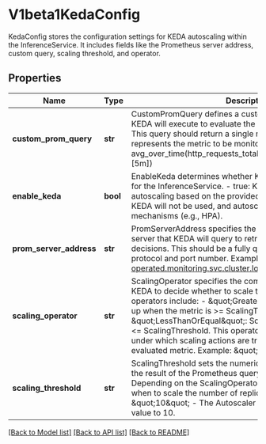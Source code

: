 # V1beta1KedaConfig

KedaConfig stores the configuration settings for KEDA autoscaling within the InferenceService. It includes fields like the Prometheus server address, custom query, scaling threshold, and operator.

## Properties

| Name                    | Type     | Description                                                                                                                                                                                                                                                                                                                                                                                                                                                                         | Notes      |
|-------------------------|----------|-------------------------------------------------------------------------------------------------------------------------------------------------------------------------------------------------------------------------------------------------------------------------------------------------------------------------------------------------------------------------------------------------------------------------------------------------------------------------------------|------------|
| **custom_prom_query**   | **str**  | CustomPromQuery defines a custom Prometheus query that KEDA will execute to evaluate the desired metric for scaling. This query should return a single numerical value that represents the metric to be monitored. Example: avg_over_time(http_requests_total{service&#x3D;\&quot;llama\&quot;}[5m])                                                                                                                                                                                | [optional] |
| **enable_keda**         | **bool** | EnableKeda determines whether KEDA autoscaling is enabled for the InferenceService. - true: KEDA will manage the autoscaling based on the provided configuration. - false: KEDA will not be used, and autoscaling will rely on other mechanisms (e.g., HPA).                                                                                                                                                                                                                        | [optional] |
| **prom_server_address** | **str**  | PromServerAddress specifies the address of the Prometheus server that KEDA will query to retrieve metrics for autoscaling decisions. This should be a fully qualified URL, including the protocol and port number. Example: http://prometheus-operated.monitoring.svc.cluster.local:9090                                                                                                                                                                                            | [optional] |
| **scaling_operator**    | **str**  | ScalingOperator specifies the comparison operator used by KEDA to decide whether to scale the Deployment. Common operators include: - \&quot;GreaterThanOrEqual\&quot;: Scale up when the metric is &gt;&#x3D; ScalingThreshold. - \&quot;LessThanOrEqual\&quot;: Scale down when the metric is &lt;&#x3D; ScalingThreshold. This operator defines the condition under which scaling actions are triggered based on the evaluated metric. Example: \&quot;GreaterThanOrEqual\&quot; | [optional] |
| **scaling_threshold**   | **str**  | ScalingThreshold sets the numerical threshold against which the result of the Prometheus query will be compared. Depending on the ScalingOperator, this threshold determines when to scale the number of replicas up or down. Example: \&quot;10\&quot; - The Autoscaler will compare the metric value to 10.                                                                                                                                                                       | [optional] |

[[Back to Model list]](../README.md#documentation-for-models) [[Back to API list]](../README.md#documentation-for-api-endpoints) [[Back to README]](../README.md)

